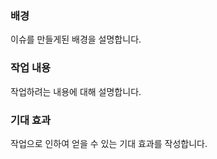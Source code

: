 ### 배경

이슈를 만들게된 배경을 설명합니다.

### 작업 내용

작업하려는 내용에 대해 설명합니다.

### 기대 효과

작업으로 인하여 얻을 수 있는 기대 효과를 작성합니다.
